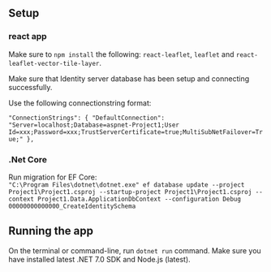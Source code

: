 


## Setup

### react app

Make sure to `npm install` the following: `react-leaflet`, `leaflet` and `react-leaflet-vector-tile-layer`.

Make sure that Identity server database has been setup and connecting successfully.

Use the following connectionstring format:<br/>

`
 "ConnectionStrings": {
    "DefaultConnection": "Server=localhost;Database=aspnet-Project1;User Id=xxx;Password=xxx;TrustServerCertificate=true;MultiSubNetFailover=True;"
  },
`

### .Net Core

Run migration for EF Core: <br/> 
`"C:\Program Files\dotnet\dotnet.exe" ef database update --project Project1\Project1.csproj --startup-project Project1\Project1.csproj --context Project1.Data.ApplicationDbContext --configuration Debug 00000000000000_CreateIdentitySchema`

## Running the app

On the terminal or command-line, run `dotnet run` command. Make sure you have installed latest .NET 7.0 SDK and Node.js (latest).
